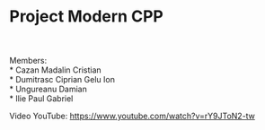 # Project Modern CPP
<br />
<br />
Members: <br />
 * Cazan Madalin Cristian <br />
 * Dumitrasc Ciprian Gelu Ion <br />
 * Ungureanu Damian <br />
 * Ilie Paul Gabriel <br />

Video YouTube:
https://www.youtube.com/watch?v=rY9JToN2-tw
